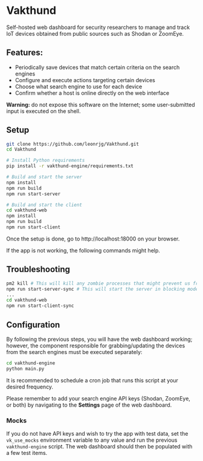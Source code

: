 # Vakthund

Self-hosted web dashboard for security researchers to manage and track IoT devices obtained from public sources such as Shodan or ZoomEye.

## Features:
- Periodically save devices that match certain criteria on the search engines
- Configure and execute actions targeting certain devices
- Choose what search engine to use for each device
- Confirm whether a host is online directly on the web interface

**Warning:** do not expose this software on the Internet; some user-submitted input is executed on the shell.

## Setup
```sh
git clone https://github.com/leonrjg/Vakthund.git
cd Vakthund

# Install Python requirements
pip install -r vakthund-engine/requirements.txt

# Build and start the server
npm install
npm run build
npm run start-server

# Build and start the client
cd vakthund-web
npm install
npm run build
npm run start-client
```

Once the setup is done, go to http://localhost:18000 on your browser.

If the app is not working, the following commands might help.

## Troubleshooting
```sh
pm2 kill # This will kill any zombie processes that might prevent us from trying to start the server again
npm run start-server-sync # This will start the server in blocking mode to allow viewing error logs
...
cd vakthund-web
npm run start-client-sync
```

## Configuration
By following the previous steps, you will have the web dashboard working; however, the component responsible for grabbing/updating the devices from the search engines must be executed separately:
```sh
cd vakthund-engine
python main.py
```
It is recommended to schedule a cron job that runs this script at your desired frequency.

Please remember to add your search engine API keys (Shodan, ZoomEye, or both) by navigating to the **Settings** page of the web dashboard.

### Mocks
If you do not have API keys and wish to try the app with test data, set the `vk_use_mocks` environment variable to any value and run the previous `vakthund-engine` script.
The web dashboard should then be populated with a few test items.